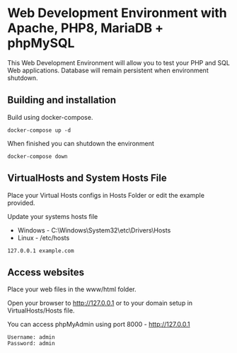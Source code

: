 # Web Development Environment with Apache, PHP8, MariaDB + phpMySQL

This Web Development Environment will allow you to test your PHP and SQL Web applications. Database will remain persistent when environment shutdown.

## Building and installation

Build using docker-compose.

```
docker-compose up -d
```
When finished you can shutdown the environment

```
docker-compose down
```


## VirtualHosts and System Hosts File

Place your Virtual Hosts configs in Hosts Folder or edit the example provided.

Update your systems hosts file
* Windows -  C:\Windows\System32\etc\Drivers\Hosts
* Linux - /etc/hosts

```
127.0.0.1 example.com
```
## Access websites

Place your web files in the www/html folder.

Open your browser to http://127.0.0.1 or to your domain setup in VirtualHosts/Hosts file.

You can access phpMyAdmin using port 8000 - http://127.0.0.1

```
Username: admin
Password: admin
```

